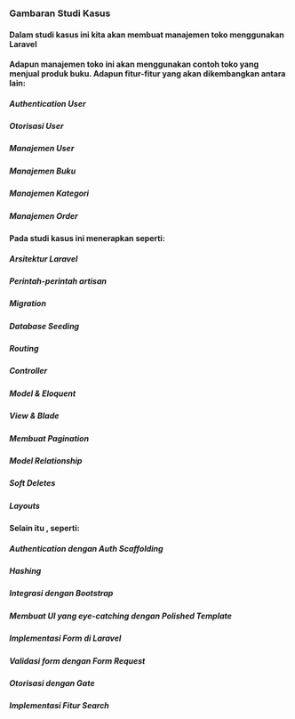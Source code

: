 ### Gambaran Studi Kasus
#### Dalam studi kasus ini kita akan membuat manajemen toko menggunakan Laravel

#### Adapun manajemen toko ini akan menggunakan contoh toko yang menjual produk buku. Adapun fitur-fitur yang akan dikembangkan antara lain:

##### Authentication User
##### Otorisasi User
##### Manajemen User
##### Manajemen Buku
##### Manajemen Kategori
##### Manajemen Order

#### Pada studi kasus ini menerapkan seperti:

##### Arsitektur Laravel
##### Perintah-perintah artisan
##### Migration
##### Database Seeding
##### Routing
##### Controller
##### Model & Eloquent
##### View & Blade
##### Membuat Pagination
##### Model Relationship
##### Soft Deletes
##### Layouts

#### Selain itu , seperti:

##### Authentication dengan Auth Scaffolding
##### Hashing
##### Integrasi dengan Bootstrap
##### Membuat UI yang eye-catching dengan Polished Template
##### Implementasi Form di Laravel
##### Validasi form dengan Form Request
##### Otorisasi dengan Gate
##### Implementasi Fitur Search
